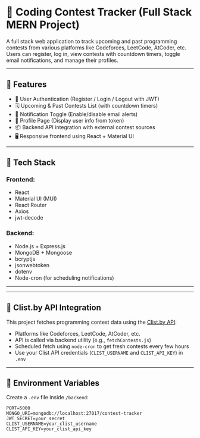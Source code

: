 # 🏁 Coding Contest Tracker (Full Stack MERN Project)

A full stack web application to track upcoming and past programming contests from various platforms like Codeforces, LeetCode, AtCoder, etc. Users can register, log in, view contests with countdown timers, toggle email notifications, and manage their profiles.

---

## 🚀 Features

- 🔐 User Authentication (Register / Login / Logout with JWT)
- 🗓️ Upcoming & Past Contests List (with countdown timers)
- 📨 Notification Toggle (Enable/disable email alerts)
- 👤 Profile Page (Display user info from token)
- 📦 Backend API integration with external contest sources
- 🖥️ Responsive frontend using React + Material UI

---

## 🧱 Tech Stack

### Frontend:
- React
- Material UI (MUI)
- React Router
- Axios
- jwt-decode

### Backend:
- Node.js + Express.js
- MongoDB + Mongoose
- bcryptjs
- jsonwebtoken
- dotenv
- Node-cron (for scheduling notifications)

---


---

## 🧪 Clist.by API Integration

This project fetches programming contest data using the [Clist.by API](https://clist.by):

- Platforms like Codeforces, LeetCode, AtCoder, etc.  
- API is called via backend utility (e.g., `fetchContests.js`)
- Scheduled fetch using `node-cron` to get fresh contests every few hours
- Use your Clist API credentials (`CLIST_USERNAME` and `CLIST_API_KEY`) in `.env`

---

## 🔐 Environment Variables

Create a `.env` file inside `/backend`:

```env
PORT=5000
MONGO_URI=mongodb://localhost:27017/contest-tracker
JWT_SECRET=your_secret
CLIST_USERNAME=your_clist_username
CLIST_API_KEY=your_clist_api_key



